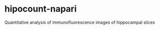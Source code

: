hipocount-napari
================

Quantitative analysis of immunofluorescence images of hippocampal slices
